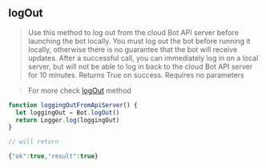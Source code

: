 ## logOut

> Use this method to log out from the cloud Bot API server before launching the bot locally. You must log out the bot before running it locally, otherwise there is no guarantee that the bot will receive updates. After a successful call, you can immediately log in on a local server, but will not be able to log in back to the cloud Bot API server for 10 minutes. Returns True on success. Requires no parameters

> For more check [logOut](https://core.telegram.org/bots/api#logout) method

```js
function loggingOutFromApiServer() {
  let loggingOut = Bot.logOut()
  return Logger.log(loggingOut)
}

// will return

{"ok":true,"result":true}
```
